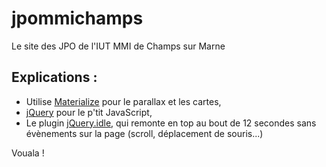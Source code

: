 # jpommichamps
Le site des JPO de l'IUT MMI de Champs sur Marne

## Explications :

- Utilise [Materialize](http://materializecss.com) pour le parallax et les cartes,
- [jQuery](https://jquery.com/) pour le p'tit JavaScript,
- Le plugin [jQuery.idle](https://github.com/kidh0/jquery.idle), qui remonte en top au bout de 12 secondes sans évènements sur la page (scroll, déplacement de souris...)

Vouala !
